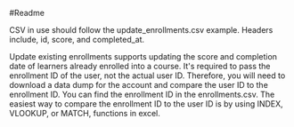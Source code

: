 #Readme

CSV in use should follow the update_enrollments.csv example. Headers include, id, score, and completed_at.

Update existing enrollments supports updating the score and completion date of learners already enrolled into a course. It's required to pass the enrollment ID of the user, not the actual user ID. Therefore, you will need to download a data dump for the account and compare the user ID to the enrollment ID. You can find the enrollment ID in the enrollments.csv. The easiest way to compare the enrollment ID to the user ID is by using INDEX, VLOOKUP, or MATCH, functions in excel.

